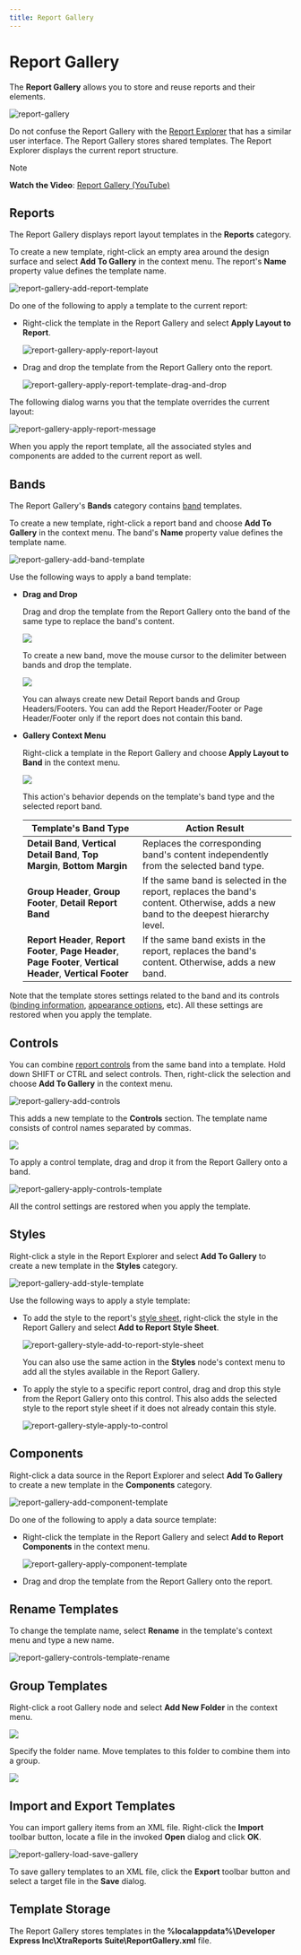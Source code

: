 ```yaml
---
title: Report Gallery
---
```

# Report Gallery

The **Report Gallery** allows you to store and reuse reports and their elements.

![report-gallery](../../../../../images/eurd-win-report-gallery.png)

Do not confuse the Report Gallery with the [Report Explorer](report-explorer.md) that has a similar user interface. The Report Gallery stores shared templates. The Report Explorer displays the current report structure.

> [!NOTE]
> **Watch the Video**: [Report Gallery (YouTube)](https://www.youtube.com/watch?v=SEaEMVFoIAw)

## Reports

The Report Gallery displays report layout templates in the **Reports** category.

To create a new template, right-click an empty area around the design surface and select **Add To Gallery** in the context menu. The report's **Name** property value defines the template name.

![report-gallery-add-report-template](../../../../../images/eurd-report-gallery-add-report-template.png)

Do one of the following to apply a template to the current report:

* Right-click the template in the Report Gallery and select **Apply Layout to Report**.

	![report-gallery-apply-report-layout](../../../../../images/eurd-report-gallery-apply-report-layout128490.png)

* Drag and drop the template from the Report Gallery onto the report.

	![report-gallery-apply-report-template-drag-and-drop](../../../../../images/eurd-report-gallery-apply-report-template-drag-and-drop.png)

The following dialog warns you that the template overrides the current layout:

![report-gallery-apply-report-message](../../../../../images/eurd-report-gallery-apply-report-message.png)

When you apply the report template, all the associated styles and components are added to the current report as well.

## Bands

The Report Gallery's **Bands** category contains [band](../../../../../articles/report-designer/report-designer-for-winforms/introduction-to-banded-reports.md) templates.

To create a new template, right-click a report band and choose **Add To Gallery** in the context menu. The band's **Name** property value defines the template name.

![report-gallery-add-band-template](../../../../../images/eurd-report-gallery-add-band-template.png)

Use the following ways to apply a band template:

* **Drag and Drop**

	Drag and drop the template from the Report Gallery onto the band of the same type to replace the band's content.

	![](../../../../../images/eurd-report-gallery-apply-band-template-drag-and-drop.png)

	To create a new band, move the mouse cursor to the delimiter between bands and drop the template.

	![](../../../../../images/eurd-report-gallery-create-new-band-drag-and-drop.png)

	You can always create new Detail Report bands and Group Headers/Footers. You can add the Report Header/Footer or Page Header/Footer only if the report does not contain this band.

* **Gallery Context Menu**

	Right-click a template in the Report Gallery and choose **Apply Layout to Band** in the context menu.

	![](../../../../../images/eurd-report-gallery-apply-band-template-context-menu.png)

	This action's behavior depends on the template's band type and the selected report band.

	| Template's Band Type | Action Result |
	|--- | --- |
	| **Detail Band**, **Vertical Detail Band**, **Top Margin**, **Bottom Margin** | Replaces the corresponding band's content independently from the selected band type. |
	| **Group Header**, **Group Footer**, **Detail Report Band** | If the same band is selected in the report, replaces the band's content. Otherwise, adds a new band to the deepest hierarchy level. |
	| **Report Header**, **Report Footer**, **Page Header**, **Page Footer**, **Vertical Header**, **Vertical Footer** | If the same band exists in the report, replaces the band's content. Otherwise, adds a new band. |

Note that the template stores settings related to the band and its controls ([binding information](../../../../../articles/report-designer/report-designer-for-winforms/bind-to-data/bind-controls-to-data-expression-bindings.md), [appearance options](../../../../../articles/report-designer/report-designer-for-winforms/customize-appearance/appearance-properties.md), etc). All these settings are restored when you apply the template.

## Controls

You can combine [report controls](../../../../../articles/report-designer/report-designer-for-winforms/use-report-elements.md) from the same band into a template. Hold down SHIFT or CTRL and select controls. Then, right-click the selection and choose **Add To Gallery** in the context menu.

![report-gallery-add-controls](../../../../../images/eurd-report-gallery-add-controls.png)

This adds a new template to the **Controls** section. The template name consists of control names separated by commas.

![](../../../../../images/eurd-report-gallery-multiple-controls-template.png)

To apply a control template, drag and drop it from the Report Gallery onto a band.

![report-gallery-apply-controls-template](../../../../../images/eurd-report-gallery-apply-controls-template.png)

All the control settings are restored when you apply the template.

## Styles

Right-click a style in the Report Explorer and select **Add To Gallery** to create a new template in the **Styles** category.

![report-gallery-add-style-template](../../../../../images/eurd-report-gallery-add-style-template.png)

Use the following ways to apply a style template:

* To add the style to the report's [style sheet](../../../../../articles/report-designer/report-designer-for-winforms/customize-appearance/report-visual-styles.md#sheets), right-click the style in the Report Gallery and select **Add to Report Style Sheet**.
	
	![report-gallery-style-add-to-report-style-sheet](../../../../../images/eurd-report-gallery-style-add-to-report-style-sheet.png)
	
	You can also use the same action in the **Styles** node's context menu to add all the styles available in the Report Gallery.

* To apply the style to a specific report control, drag and drop this style from the Report Gallery onto this control. This also adds the selected style to the report style sheet if it does not already contain this style.
	
	![report-gallery-style-apply-to-control](../../../../../images/eurd-report-gallery-style-apply-to-control.png)

## Components

Right-click a data source in the Report Explorer and select **Add To Gallery** to create a new template in the **Components** category.

![report-gallery-add-component-template](../../../../../images/eurd-report-gallery-add-component-template.png)

Do one of the following to apply a data source template:

* Right-click the template in the Report Gallery and select **Add to Report Components** in the context menu.

	![report-gallery-apply-component-template](../../../../../images/eurd-report-gallery-apply-component-template.png)

* Drag and drop the template from the Report Gallery onto the report.

## Rename Templates

To change the template name, select **Rename** in the template's context menu and type a new name.

![report-gallery-controls-template-rename](../../../../../images/eurd-report-gallery-controls-template-rename.png)

## Group Templates

Right-click a root Gallery node and select **Add New Folder** in the context menu.

![](../../../../../images/eurd-report-gallery-add-new-folder.png)

Specify the folder name. Move templates to this folder to combine them into a group.

![](../../../../../images/eurd-report-gallery-move-template-to-folder.png)

## Import and Export Templates

You can import gallery items from an XML file. Right-click the **Import** toolbar button, locate a file in the invoked **Open** dialog and click **OK**.

![report-gallery-load-save-gallery](../../../../../images/eurd-report-gallery-load-save-gallery.png)

To save gallery templates to an XML file, click the **Export** toolbar button and select a target file in the **Save** dialog.

## Template Storage

The Report Gallery stores templates in the **%localappdata%\Developer Express Inc\XtraReports Suite\ReportGallery.xml** file.

